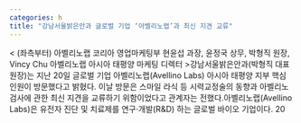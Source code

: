 ```yaml
---
categories: h
title: "강남서울밝은안과 글로벌 기업 ‘아벨리노랩’과 최신 지견 교류"
---
```

< (좌측부터) 아벨리노랩 코리아 영업마케팅부 현윤섭 과장, 윤정국 상무, 박형직 원장, Vincy Chu 아벨리노랩 아시아 태평양 마케팅 디렉터 >강남서울밝은안과(박형직 대표원장)는 지난 20일 글로벌 기업 아벨리노랩(Avellino Labs) 아시아 태평양 지부 핵심 인원이 방문했다고 밝혔다. 이날 방문은 스마일 라식 등 시력교정술의 동향과 아벨리노 검사에 관한 최신 지견을 교류하기 위함이었다고 관계자는 전했다.아벨리노랩(Avellino Labs)은 유전자 진단 및 치료제를 연구·개발(R&D) 하는 글로벌 바이오 기업이다. 20